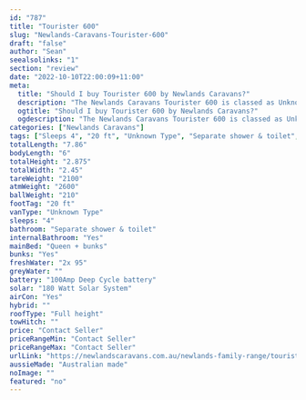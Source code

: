 ```yaml
---
id: "787"
title: "Tourister 600"
slug: "Newlands-Caravans-Tourister-600"
draft: "false"
author: "Sean"
seealsolinks: "1"
section: "review"
date: "2022-10-10T22:00:09+11:00"
meta:
  title: "Should I buy Tourister 600 by Newlands Caravans?"
  description: "The Newlands Caravans Tourister 600 is classed as Unknown Type, and sleeps 4 people. It is Australian made and comes in at 20 ft. It generally has Separate shower & toilet."
  ogtitle: "Should I buy Tourister 600 by Newlands Caravans?"
  ogdescription: "The Newlands Caravans Tourister 600 is classed as Unknown Type, and sleeps 4 people. It is Australian made and comes in at 20 ft. It generally has Separate shower & toilet."
categories: ["Newlands Caravans"]
tags: ["Sleeps 4", "20 ft", "Unknown Type", "Separate shower & toilet", "Full height", "Price Unknown"]
totalLength: "7.86"
bodyLength: "6"
totalHeight: "2.875"
totalWidth: "2.45"
tareWeight: "2100"
atmWeight: "2600"
ballWeight: "210"
footTag: "20 ft"
vanType: "Unknown Type"
sleeps: "4"
bathroom: "Separate shower & toilet"
internalBathroom: "Yes"
mainBed: "Queen + bunks"
bunks: "Yes"
freshWater: "2x 95"
greyWater: ""
battery: "100Amp Deep Cycle battery"
solar: "180 Watt Solar System"
airCon: "Yes"
hybrid: ""
roofType: "Full height"
towHitch: ""
price: "Contact Seller"
priceRangeMin: "Contact Seller"
priceRangeMax: "Contact Seller"
urlLink: "https://newlandscaravans.com.au/newlands-family-range/tourister-600/"
aussieMade: "Australian made"
noImage: ""
featured: "no"
---
```

